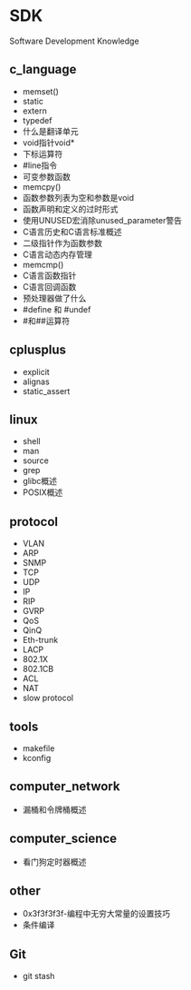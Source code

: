 # SDK
Software Development Knowledge

## c_language

* memset()
* static
* extern
* typedef
* 什么是翻译单元
* void指针void*
* 下标运算符
* #line指令
* 可变参数函数
* memcpy()
* 函数参数列表为空和参数是void
* 函数声明和定义的过时形式
* 使用UNUSED宏消除unused_parameter警告
* C语言历史和C语言标准概述
* 二级指针作为函数参数
* C语言动态内存管理
* memcmp()
* C语言函数指针
* C语言回调函数
* 预处理器做了什么
* #define 和 #undef
* #和##运算符

## cplusplus

* explicit
* alignas
* static_assert

## linux

* shell
* man
* source
* grep
* glibc概述
* POSIX概述

## protocol

* VLAN
* ARP
* SNMP
* TCP
* UDP
* IP
* RIP
* GVRP
* QoS
* QinQ
* Eth-trunk
* LACP
* 802.1X
* 802.1CB
* ACL
* NAT
* slow protocol

## tools

* makefile
* kconfig

## computer_network

* 漏桶和令牌桶概述

## computer_science

* 看门狗定时器概述

## other

* 0x3f3f3f3f-编程中无穷大常量的设置技巧
* 条件编译

## Git

* git stash
